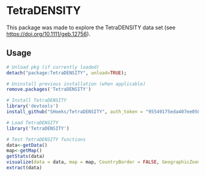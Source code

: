 # TetraDENSITY
This package was made to explore the TetraDENSITY data set (see https://doi.org/10.1111/geb.12756).

## Usage

```R
# Unload pkg (if currently loaded)
detach("package:TetraDENSITY", unload=TRUE);

# Uninstall previous installation (when applicable)
remove.packages('TetraDENSITY')

# Install TetraDENSITY
library('devtools')
install_github("SHoeks/TetraDENSITY", auth_token = "95549175eda407ee050320d01251783d881d535a")

# Load TetraDENSITY
library('TetraDENSITY')

# Test TetraDENSITY functions
data<-getData()
map<-getMap()
getStats(data)
visualize(data = data, map = map, CountryBorder = FALSE, GeographicZoom = TRUE)
extract(data)
```
